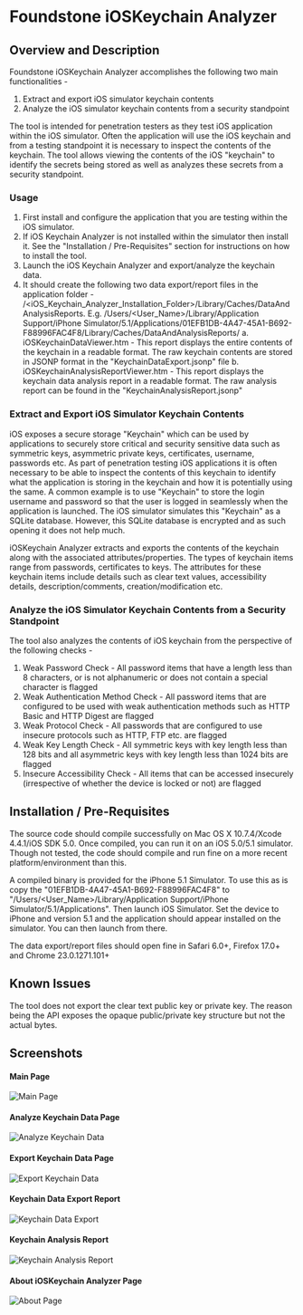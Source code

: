 # Foundstone iOSKeychain Analyzer## Overview and DescriptionFoundstone iOSKeychain Analyzer accomplishes the following two main functionalities -1. Extract and export iOS simulator keychain contents2. Analyze the iOS simulator keychain contents from a security standpointThe tool is intended for penetration testers as they test iOS application within the iOS simulator. Often the application will use the iOS keychain and from a testing standpoint it is necessary to inspect the contents of the keychain. The tool allows viewing the contents of the iOS "keychain" to identify the secrets being stored as well as analyzes these secrets from a security standpoint.### Usage1. First install and configure the application that you are testing within the iOS simulator. 
2. If iOS Keychain Analyzer is not installed within the simulator then install it. See the "Installation / Pre-Requisites" section for instructions on how to install the tool. 3. Launch the iOS Keychain Analyzer and export/analyze the keychain data. 4. It should create the following two data export/report files in the application folder - /<iOS_Keychain_Analyzer_Installation_Folder>/Library/Caches/DataAndAnalysisReports. E.g. /Users/<User_Name>/Library/Application Support/iPhone Simulator/5.1/Applications/01EFB1DB-4A47-45A1-B692-F88996FAC4F8/Library/Caches/DataAndAnalysisReports/ 	a. iOSKeychainDataViewer.htm - This report displays the entire contents of the keychain in a readable format. The raw keychain contents are stored in JSONP format in the "KeychainDataExport.jsonp" file	b. iOSKeychainAnalysisReportViewer.htm - This report displays the keychain data analysis report in a readable format. The raw analysis report can be found in the "KeychainAnalysisReport.jsonp"### Extract and Export iOS Simulator Keychain ContentsiOS exposes a secure storage "Keychain" which can be used by applications to securely store critical and security sensitive data such as symmetric keys, asymmetric private keys, certificates, username, passwords etc. As part of penetration testing iOS applications it is often necessary to be able to inspect the contents of this keychain to identify what the application is storing in the keychain and how it is potentially using the same. A common example is to use "Keychain" to store the login username and password so that the user is logged in seamlessly when the application is launched. The iOS simulator simulates this "Keychain" as a SQLite database.  However, this SQLite database is encrypted and as such opening it does not help much. iOSKeychain Analyzer extracts and exports the contents of the keychain along with the associated attributes/properties. The types of keychain items range from passwords, certificates to keys. The attributes for these keychain items include details such as clear text values, accessibility details, description/comments, creation/modification etc. ### Analyze the iOS Simulator Keychain Contents from a Security StandpointThe tool also analyzes the contents of iOS keychain from the perspective of the following checks -1. Weak Password Check - All password items that have a length less than 8 characters, or is not alphanumeric or does not contain a special character is flagged2. Weak Authentication Method Check - All password items that are configured to be used with weak authentication methods such as HTTP Basic and HTTP Digest are flagged3. Weak Protocol Check - All passwords that are configured to use insecure protocols such as HTTP, FTP etc. are flagged4. Weak Key Length Check - All symmetric keys with key length less than 128 bits and all asymmetric keys with key length less than 1024 bits are flagged5. Insecure Accessibility Check - All items that can be accessed insecurely (irrespective of whether the device is locked or not) are flagged## Installation / Pre-RequisitesThe source code should compile successfully on Mac OS X 10.7.4/Xcode 4.4.1/iOS SDK 5.0. Once compiled, you can run it on an iOS 5.0/5.1 simulator. Though not tested, the code should compile and run fine on a more recent platform/environment than this. A compiled binary is provided for the iPhone 5.1 Simulator. To use this as is copy the "01EFB1DB-4A47-45A1-B692-F88996FAC4F8" to "/Users/<User_Name>/Library/Application Support/iPhone Simulator/5.1/Applications". Then launch iOS Simulator. Set the device to iPhone and version 5.1 and the application should appear installed on the simulator. You can then launch from there.The data export/report files should open fine in Safari 6.0+, Firefox 17.0+ and Chrome 23.0.1271.101+## Known IssuesThe tool does not export the clear text public key or private key. The reason being the API exposes the opaque public/private key structure but not the actual bytes.## Screenshots#### Main Page 

![Main Page](iOSKeychainAnalyzer/Screenshots/Main_Page.png)
#### Analyze Keychain Data Page
![Analyze Keychain Data](iOSKeychainAnalyzer/Screenshots/Analyze_Keychain_Data.png)
#### Export Keychain Data Page
![Export Keychain Data](iOSKeychainAnalyzer/Screenshots/Export_Keychain_Data.png)
#### Keychain Data Export Report

![Keychain Data Export](iOSKeychainAnalyzer/Screenshots/Keychain_Data_Export.png)
#### Keychain Analysis Report

![Keychain Analysis Report](iOSKeychainAnalyzer/Screenshots/Keychain_Analysis_Report.png)
#### About iOSKeychain Analyzer Page

![About Page](iOSKeychainAnalyzer/Screenshots/About_Page.png)
 